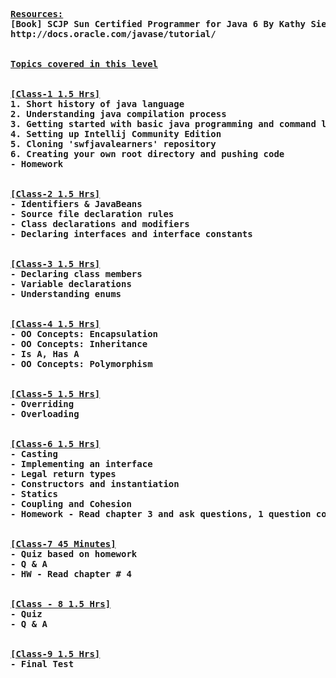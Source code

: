 <pre>
<b><u>Resources:</u><b>
[Book] SCJP Sun Certified Programmer for Java 6 By Kathy Sierra and Bert Bates
http://docs.oracle.com/javase/tutorial/
<br>
<b><u>Topics covered in this level</b></u>
<br>
<b><u>[Class-1 1.5 Hrs]</u><b>
1. Short history of java language
2. Understanding java compilation process
3. Getting started with basic java programming and command line & 'Hello World!!'
4. Setting up Intellij Community Edition
5. Cloning 'swfjavalearners' repository
6. Creating your own root directory and pushing code
- Homework
<br>
<b><u>[Class-2 1.5 Hrs]</u><b>
- Identifiers & JavaBeans
- Source file declaration rules
- Class declarations and modifiers
- Declaring interfaces and interface constants
<br>
<b><u>[Class-3 1.5 Hrs]</u><b>
- Declaring class members
- Variable declarations
- Understanding enums
<br>
<b><u>[Class-4 1.5 Hrs]</u><b>
- OO Concepts: Encapsulation
- OO Concepts: Inheritance
- Is A, Has A
- OO Concepts: Polymorphism
<br>
<b><u>[Class-5 1.5 Hrs]</u><b>
- Overriding
- Overloading
<br>
<b><u>[Class-6 1.5 Hrs]</u><b>
- Casting
- Implementing an interface
- Legal return types
- Constructors and instantiation
- Statics
- Coupling and Cohesion
- Homework - Read chapter 3 and ask questions, 1 question compulsary
<br>
<b><u>[Class-7 45 Minutes]</u><b>
- Quiz based on homework
- Q & A
- HW - Read chapter # 4
<br>
<b><u>[Class - 8 1.5 Hrs]</u><b>
- Quiz
- Q & A
<br>
<b><u>[Class-9 1.5 Hrs]</u><b>
- Final Test
</pre>



